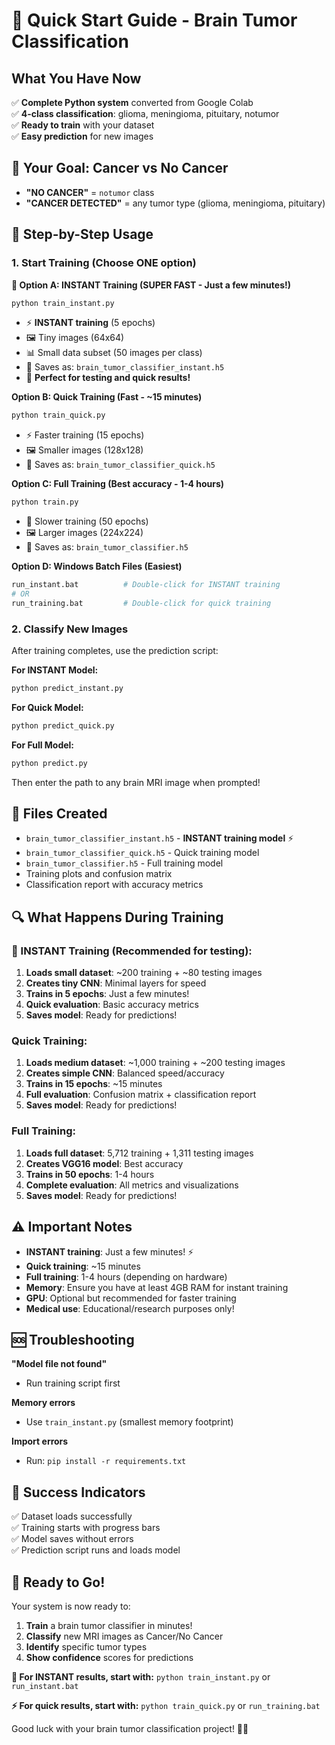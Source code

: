 # 🚀 Quick Start Guide - Brain Tumor Classification

## What You Have Now

✅ **Complete Python system** converted from Google Colab  
✅ **4-class classification**: glioma, meningioma, pituitary, notumor  
✅ **Ready to train** with your dataset  
✅ **Easy prediction** for new images  

## 🎯 Your Goal: Cancer vs No Cancer

- **"NO CANCER"** = `notumor` class
- **"CANCER DETECTED"** = any tumor type (glioma, meningioma, pituitary)

## 🚀 Step-by-Step Usage

### 1. **Start Training** (Choose ONE option)

**🚀 Option A: INSTANT Training (SUPER FAST - Just a few minutes!)**
```bash
python train_instant.py
```
- ⚡ **INSTANT training** (5 epochs)
- 🖼️ Tiny images (64x64)
- 📊 Small data subset (50 images per class)
- 💾 Saves as: `brain_tumor_classifier_instant.h5`
- 🎯 **Perfect for testing and quick results!**

**Option B: Quick Training (Fast - ~15 minutes)**
```bash
python train_quick.py
```
- ⚡ Faster training (15 epochs)
- 🖼️ Smaller images (128x128)
- 💾 Saves as: `brain_tumor_classifier_quick.h5`

**Option C: Full Training (Best accuracy - 1-4 hours)**
```bash
python train.py
```
- 🐌 Slower training (50 epochs)
- 🖼️ Larger images (224x224)
- 💾 Saves as: `brain_tumor_classifier.h5`

**Option D: Windows Batch Files (Easiest)**
```bash
run_instant.bat          # Double-click for INSTANT training
# OR
run_training.bat         # Double-click for quick training
```

### 2. **Classify New Images**

After training completes, use the prediction script:

**For INSTANT Model:**
```bash
python predict_instant.py
```

**For Quick Model:**
```bash
python predict_quick.py
```

**For Full Model:**
```bash
python predict.py
```

Then enter the path to any brain MRI image when prompted!

## 📁 Files Created

- `brain_tumor_classifier_instant.h5` - **INSTANT training model** ⚡
- `brain_tumor_classifier_quick.h5` - Quick training model
- `brain_tumor_classifier.h5` - Full training model
- Training plots and confusion matrix
- Classification report with accuracy metrics

## 🔍 What Happens During Training

### 🚀 INSTANT Training (Recommended for testing):
1. **Loads small dataset**: ~200 training + ~80 testing images
2. **Creates tiny CNN**: Minimal layers for speed
3. **Trains in 5 epochs**: Just a few minutes!
4. **Quick evaluation**: Basic accuracy metrics
5. **Saves model**: Ready for predictions!

### Quick Training:
1. **Loads medium dataset**: ~1,000 training + ~200 testing images
2. **Creates simple CNN**: Balanced speed/accuracy
3. **Trains in 15 epochs**: ~15 minutes
4. **Full evaluation**: Confusion matrix + classification report
5. **Saves model**: Ready for predictions!

### Full Training:
1. **Loads full dataset**: 5,712 training + 1,311 testing images
2. **Creates VGG16 model**: Best accuracy
3. **Trains in 50 epochs**: 1-4 hours
4. **Complete evaluation**: All metrics and visualizations
5. **Saves model**: Ready for predictions!

## ⚠️ Important Notes

- **INSTANT training**: Just a few minutes! ⚡
- **Quick training**: ~15 minutes
- **Full training**: 1-4 hours (depending on hardware)
- **Memory**: Ensure you have at least 4GB RAM for instant training
- **GPU**: Optional but recommended for faster training
- **Medical use**: Educational/research purposes only!

## 🆘 Troubleshooting

**"Model file not found"**
- Run training script first

**Memory errors**
- Use `train_instant.py` (smallest memory footprint)

**Import errors**
- Run: `pip install -r requirements.txt`

## 🎉 Success Indicators

✅ Dataset loads successfully  
✅ Training starts with progress bars  
✅ Model saves without errors  
✅ Prediction script runs and loads model  

## 🚀 Ready to Go!

Your system is now ready to:
1. **Train** a brain tumor classifier in minutes!
2. **Classify** new MRI images as Cancer/No Cancer
3. **Identify** specific tumor types
4. **Show confidence** scores for predictions

**🎯 For INSTANT results, start with:** `python train_instant.py` or `run_instant.bat`

**⚡ For quick results, start with:** `python train_quick.py` or `run_training.bat`

Good luck with your brain tumor classification project! 🧠🔬

